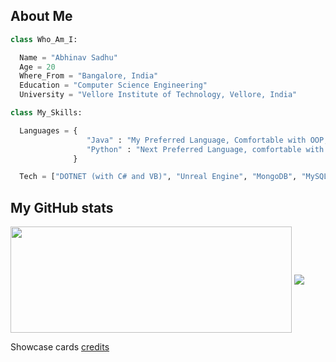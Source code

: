 ## About Me
```python
class Who_Am_I:

  Name = "Abhinav Sadhu"
  Age = 20
  Where_From = "Bangalore, India"
  Education = "Computer Science Engineering"
  University = "Vellore Institute of Technology, Vellore, India"

class My_Skills:

  Languages = {
                 "Java" : "My Preferred Language, Comfortable with OOP, WebApps using MongoDB or MySQL, Servlets, JSP, Hibernate, Basic Socket Programming, alongside DSA, Threading, JFX, etc",
                 "Python" : "Next Preferred Language, comfortable with Django, OOP, Data Management with numpy, pandas, scikit-learn alongside matplotlib, DSA, Higher Order Functions, Threading, etc",
              }

  Tech = ["DOTNET (with C# and VB)", "Unreal Engine", "MongoDB", "MySQL", "Blender"]

```

## My GitHub stats


  <img width=450 height=170 align="center" src="https://github-readme-stats.vercel.app/api?username=sighclone&theme=midnight-purple&show_icons=true&bg_color=0D1117&hide_border=true" />

  <img align="center" src="https://github-readme-stats.vercel.app/api/top-langs/?username=sighclone&theme=midnight-purple&layout=compact&bg_color=0D1117&hide_border=true" />

Showcase cards <a href="https://github.com/Pepyn0/github-readme-stats">credits</a>
